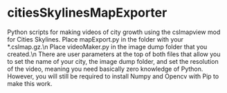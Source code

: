 # citiesSkylinesMapExporter
Python scripts for making videos of city growth using the cslmapview mod for Cities Skylines.
Place mapExport.py in the folder with your \*.cslmap.gz.\n
Place videoMaker.py in the image dump folder that you created.\n
There are user parameters at the top of both files that allow you to set the name of your city, the image dump folder, and set the resolution of the video, meaning you need basically zero knowledge of Python. However, you will still be required to install Numpy and Opencv with Pip to make this work.
